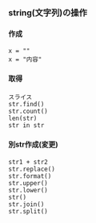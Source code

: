 ### string(文字列)の操作

#### 作成

    x = ""
    x = "内容"

#### 取得

    スライス
    str.find()
    str.count()
    len(str)
    str in str

#### 別str作成(変更)

    str1 + str2
    str.replace()
    str.format()
    str.upper()
    str.lower()
    str()
    str.join()
    str.split()